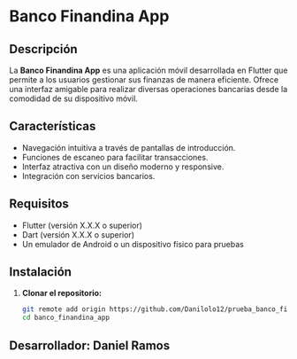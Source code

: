 # Banco Finandina App

## Descripción

La **Banco Finandina App** es una aplicación móvil desarrollada en Flutter que permite a los usuarios gestionar sus finanzas de manera eficiente. Ofrece una interfaz amigable para realizar diversas operaciones bancarias desde la comodidad de su dispositivo móvil.

## Características

- Navegación intuitiva a través de pantallas de introducción.
- Funciones de escaneo para facilitar transacciones.
- Interfaz atractiva con un diseño moderno y responsive.
- Integración con servicios bancarios.

## Requisitos

- Flutter (versión X.X.X o superior)
- Dart (versión X.X.X o superior)
- Un emulador de Android o un dispositivo físico para pruebas

## Instalación

1. **Clonar el repositorio:**

   ```bash
   git remote add origin https://github.com/Danilolo12/prueba_banco_finandina.git
   cd banco_finandina_app
## Desarrollador: Daniel Ramos
